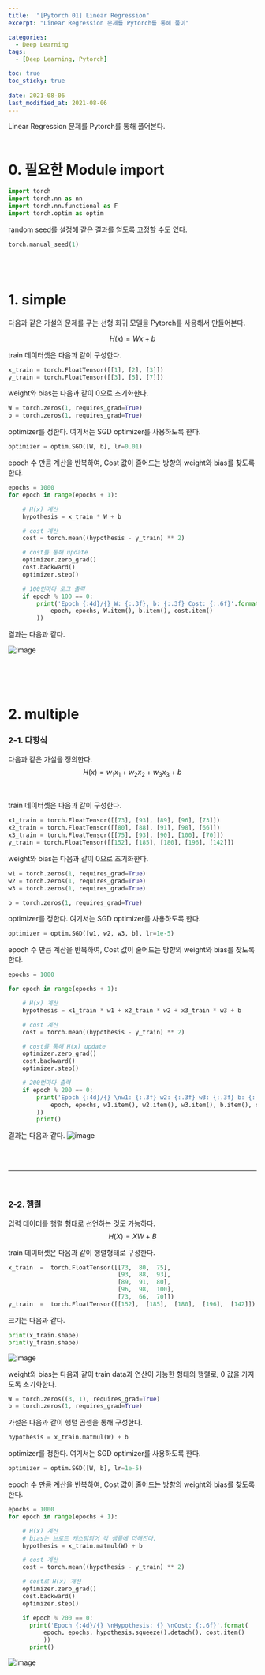```yaml
---
title:  "[Pytorch 01] Linear Regression"
excerpt: "Linear Regression 문제를 Pytorch를 통해 풀이"

categories:
  - Deep Learning
tags:
  - [Deep Learning, Pytorch]

toc: true
toc_sticky: true
 
date: 2021-08-06
last_modified_at: 2021-08-06
---
```


Linear Regression 문제를 Pytorch를 통해 풀어본다.
<br>
<br>
# 0. 필요한 Module import

```python
import torch
import torch.nn as nn
import torch.nn.functional as F
import torch.optim as optim
```

random seed를 설정해 같은 결과를 얻도록 고정할 수도 있다.
```python
torch.manual_seed(1)
```

<br>
<br>

# 1. simple
다음과 같은 가설의 문제를 푸는 선형 회귀 모델을 Pytorch를 사용해서 만들어본다.

$$ H(x)= Wx+b $$

train 데이터셋은 다음과 같이 구성한다.
```python
x_train = torch.FloatTensor([[1], [2], [3]])
y_train = torch.FloatTensor([[3], [5], [7]])
```

weight와 bias는 다음과 같이 0으로 초기화한다.
```python
W = torch.zeros(1, requires_grad=True)
b = torch.zeros(1, requires_grad=True)
```

optimizer를 정한다. 여기서는 SGD optimizer를 사용하도록 한다.
```python
optimizer = optim.SGD([W, b], lr=0.01)
```


epoch 수 만큼 계산을 반복하여, Cost 값이 줄어드는 방향의 weight와 bias를 찾도록 한다.

```python
epochs = 1000 
for epoch in range(epochs + 1):

    # H(x) 계산
    hypothesis = x_train * W + b

    # cost 계산
    cost = torch.mean((hypothesis - y_train) ** 2)

    # cost를 통해 update
    optimizer.zero_grad()
    cost.backward()
    optimizer.step()

    # 100번마다 로그 출력
    if epoch % 100 == 0:
        print('Epoch {:4d}/{} W: {:.3f}, b: {:.3f} Cost: {:.6f}'.format(
            epoch, epochs, W.item(), b.item(), cost.item()
        ))
```

결과는 다음과 같다.

![image](https://user-images.githubusercontent.com/70592135/128490125-7c4eedce-b031-4a43-b00a-10bb3f527b10.png)

<br>
<br>
<br>

# 2. multiple

### 2-1. 다항식
다음과 같은 가설을 정의한다.
$$
H(x) = w_{1}x_{1} + w_{2}x_{2} + w_{3}x_{3} + b
$$

<br>

train 데이터셋은 다음과 같이 구성한다.

```python
x1_train = torch.FloatTensor([[73], [93], [89], [96], [73]])
x2_train = torch.FloatTensor([[80], [88], [91], [98], [66]])
x3_train = torch.FloatTensor([[75], [93], [90], [100], [70]])
y_train = torch.FloatTensor([[152], [185], [180], [196], [142]])
```

weight와 bias는 다음과 같이 0으로 초기화한다.

```python
w1 = torch.zeros(1, requires_grad=True)
w2 = torch.zeros(1, requires_grad=True)
w3 = torch.zeros(1, requires_grad=True)

b = torch.zeros(1, requires_grad=True)
```


optimizer를 정한다. 여기서는 SGD optimizer를 사용하도록 한다.

```python
optimizer = optim.SGD([w1, w2, w3, b], lr=1e-5)
```

epoch 수 만큼 계산을 반복하여, Cost 값이 줄어드는 방향의 weight와 bias를 찾도록 한다.

```python
epochs = 1000

for epoch in range(epochs + 1):

    # H(x) 계산
    hypothesis = x1_train * w1 + x2_train * w2 + x3_train * w3 + b

    # cost 계산
    cost = torch.mean((hypothesis - y_train) ** 2)

    # cost를 통해 H(x) update
    optimizer.zero_grad()
    cost.backward()
    optimizer.step()

    # 200번마다 출력
    if epoch % 200 == 0:
        print('Epoch {:4d}/{} \nw1: {:.3f} w2: {:.3f} w3: {:.3f} b: {:.3f} \nCost: {:.6f}'.format(
            epoch, epochs, w1.item(), w2.item(), w3.item(), b.item(), cost.item()
        ))
        print()
```
결과는 다음과 같다.
![image](https://user-images.githubusercontent.com/70592135/128491762-2bdf2752-28bf-40d2-83b5-2f96138c2ab4.png)


<br>
<br>

---
<br>

### 2-2. 행렬
입력 데이터를 행렬 형태로 선언하는 것도 가능하다.
$$H(X) = XW + B$$


train 데이터셋은 다음과 같이 행렬형태로 구성한다.

```python
x_train  =  torch.FloatTensor([[73,  80,  75], 
                               [93,  88,  93], 
                               [89,  91,  80], 
                               [96,  98,  100],   
                               [73,  66,  70]])  
y_train  =  torch.FloatTensor([[152],  [185],  [180],  [196],  [142]])
```

크기는 다음과 같다.
```python
print(x_train.shape)
print(y_train.shape)
```
![image](https://user-images.githubusercontent.com/70592135/128491870-7d275570-9f67-46c2-8ca5-0777b4376cf1.png)


weight와 bias는 다음과 같이 train data과 연산이 가능한 형태의 행렬로, 0 값을 가지도록 초기화한다.

```python
W = torch.zeros((3, 1), requires_grad=True)
b = torch.zeros(1, requires_grad=True)
```

가설은 다음과 같이 행렬 곱셈을 통해 구성한다.
```python
hypothesis = x_train.matmul(W) + b
```



optimizer를 정한다. 여기서는 SGD optimizer를 사용하도록 한다.

```python
optimizer = optim.SGD([W, b], lr=1e-5)
```

epoch 수 만큼 계산을 반복하여, Cost 값이 줄어드는 방향의 weight와 bias를 찾도록 한다.


```python
epochs = 1000
for epoch in range(epochs + 1):

    # H(x) 계산
    # bias는 브로드 캐스팅되어 각 샘플에 더해진다.
    hypothesis = x_train.matmul(W) + b

    # cost 계산
    cost = torch.mean((hypothesis - y_train) ** 2)

    # cost로 H(x) 개선
    optimizer.zero_grad()
    cost.backward()
    optimizer.step()

    if epoch % 200 == 0:
      print('Epoch {:4d}/{} \nHypothesis: {} \nCost: {:.6f}'.format(
          epoch, epochs, hypothesis.squeeze().detach(), cost.item()
          ))
      print()
```
![image](https://user-images.githubusercontent.com/70592135/128492669-ca98c716-265c-4290-88f6-f0bf12c2a387.png)



